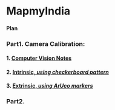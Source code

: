 # MapmyIndia
#### Plan



### Part1. Camera Calibration:

#### 1. [Computer Vision Notes](https://github.com/GuptaAbhinavv/MapmyIndia/blob/master/Calibration/Notes.md)
#### 2. [Intrinsic, *using checkerboard pattern*](https://github.com/GuptaAbhinavv/MapmyIndia/blob/master/Calibration/Intrinsic/README.md)
#### 3. [Extrinsic, *using ArUco markers*](https://github.com/GuptaAbhinavv/MapmyIndia/blob/master/Calibration/Extrinsic/README.md)

### Part2.
